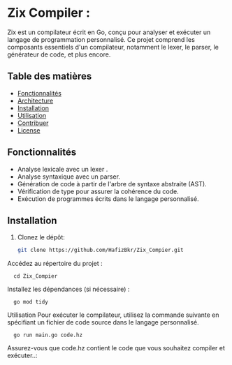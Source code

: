  # Zix Compiler :

Zix est un compilateur écrit en Go, conçu pour analyser et exécuter un langage de programmation personnalisé. Ce projet comprend les composants essentiels d'un compilateur, notamment le lexer, le parser, le générateur de code, et plus encore.

## Table des matières

- [Fonctionnalités](#fonctionnalités)
- [Architecture](#architecture)
- [Installation](#installation)
- [Utilisation](#utilisation)
- [Contribuer](#contribuer)
- [License](#license)

## Fonctionnalités

- Analyse lexicale avec un lexer .
- Analyse syntaxique avec un parser.
- Génération de code à partir de l'arbre de syntaxe abstraite (AST).
- Vérification de type pour assurer la cohérence du code.
- Exécution de programmes écrits dans le langage personnalisé.


## Installation

1. Clonez le dépôt:

   ```bash
   git clone https://github.com/HafizBkr/Zix_Compier.git
Accédez au répertoire du projet  :

      
      cd Zix_Compier
      
Installez les dépendances (si nécessaire)  :


      go mod tidy

      
Utilisation
Pour exécuter le compilateur, utilisez la commande suivante en spécifiant un fichier de code source dans le langage personnalisé.


      go run main.go code.hz


Assurez-vous que code.hz contient le code que vous souhaitez compiler et exécuter..:

